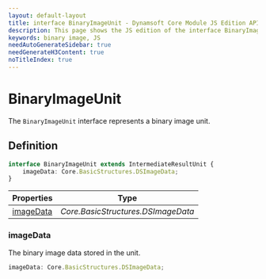 ```yaml
---
layout: default-layout
title: interface BinaryImageUnit - Dynamsoft Core Module JS Edition API Reference
description: This page shows the JS edition of the interface BinaryImageUnit in Dynamsoft Core Module.
keywords: binary image, JS
needAutoGenerateSidebar: true
needGenerateH3Content: true
noTitleIndex: true
---
```


# BinaryImageUnit

The `BinaryImageUnit` interface represents a binary image unit.

## Definition

```typescript
interface BinaryImageUnit extends IntermediateResultUnit {
    imageData: Core.BasicStructures.DSImageData;
} 
```

| Properties               | Type |
|----------------------|-------------|
| [imageData](#imagedata) | *Core.BasicStructures.DSImageData* |

### imageData

The binary image data stored in the unit.

```typescript
imageData: Core.BasicStructures.DSImageData;
```